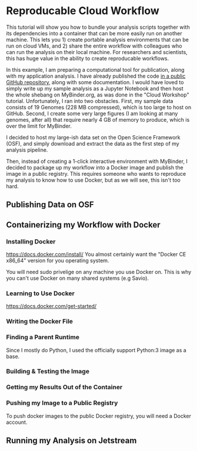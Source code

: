 # Reproducable Cloud Workflow

This tutorial will show you how to bundle your analysis scripts together with its dependencies into a container that can be more easily run on another machine. This lets you 1) create portable analysis environments that can be run on cloud VMs, and 2) share the entire workflow with colleagues who can run the analysis on their local machine. For researchers and scientists, this has huge value in the ability to create reproducable workflows.

In this example, I am preparing a computational tool for publication, along with my application analysis. I have already published the code [in a public GitHub repository](https://github.com/channsoden/BRAG), along with some documentation. I would have loved to simply write up my sample analysis as a Jupyter Notebook and then host the whole shebang on MyBinder.org, as was done in the "Cloud Workshop" tutorial. Unfortunately, I ran into two obstacles. First, my sample data consists of 19 Genomes (228 MB compressed), which is too large to host on GitHub. Second, I create some very large figures (I am looking at many genomes, after all) that require nearly 4 GB of memory to produce, which is over the limit for MyBinder.

I decided to host my large-ish data set on the Open Science Framework (OSF), and simply download and extract the data as the first step of my analysis pipeline.

Then, instead of creating a 1-click interactive environment with MyBinder, I decided to package up my workflow into a Docker image and publish the image in a public registry. This requires someone who wants to reproduce my analysis to know how to use Docker, but as we will see, this isn't too hard.

## Publishing Data on OSF

## Containerizing my Workflow with Docker

### Installing Docker
https://docs.docker.com/install/
You almost certainly want the "Docker CE x86_64" version for you operating system.

You will need sudo privelige on any machine you use Docker on. This is why you can't use Docker on many shared systems (e.g Savio).

### Learning to Use Docker
https://docs.docker.com/get-started/

### Writing the Docker File

### Finding a Parent Runtime

Since I mostly do Python, I used the officially support Python:3 image as a base.

### Building & Testing the Image

### Getting my Results Out of the Container

### Pushing my Image to a Public Registry

To push docker images to the public Docker registry, you will need a Docker account.

## Running my Analysis on Jetstream

